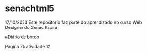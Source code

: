 # senachtml5

17/10/2023 Este repositório faz parte do aprendizado no curso Web Designer do Senac Itapira

#Diário de bordo 

Página 75 atividade 12
